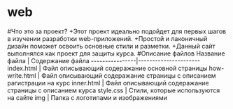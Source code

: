 # web
#Что это за проект?
+Этот проект идеально подойдет для первых шагов в изучении разработки web-приложений.
+Простой и лаконичный дизайн поможет освоить основные стили и разметки.
+Данный сайт выполнялся как проект для защиты курса.
#Описание файлов
Название файла  | Содержание файла
----------------|----------------------
index.html      | Файл описывающий содеражание основной страницы
how-write.html  | Файл описывающий содеражание страницы с описанием рагистрации на курс
inner.html      | Файл описывающий содеражание страницы с описанием курса
style.css       | Стили, которые используются на сайте
img             | Папка с логотипами и изображениями
